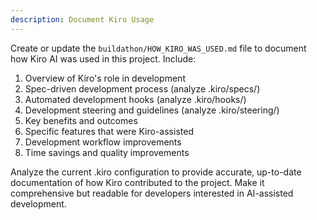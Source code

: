 ```yaml
---
description: Document Kiro Usage
---
```


Create or update the `buildathon/HOW_KIRO_WAS_USED.md` file to document how Kiro AI was used in this project. Include:

1. Overview of Kiro's role in development
2. Spec-driven development process (analyze .kiro/specs/)
3. Automated development hooks (analyze .kiro/hooks/)
4. Development steering and guidelines (analyze .kiro/steering/)
5. Key benefits and outcomes
6. Specific features that were Kiro-assisted
7. Development workflow improvements
8. Time savings and quality improvements

Analyze the current .kiro configuration to provide accurate, up-to-date documentation of how Kiro contributed to the project. Make it comprehensive but readable for developers interested in AI-assisted development. 